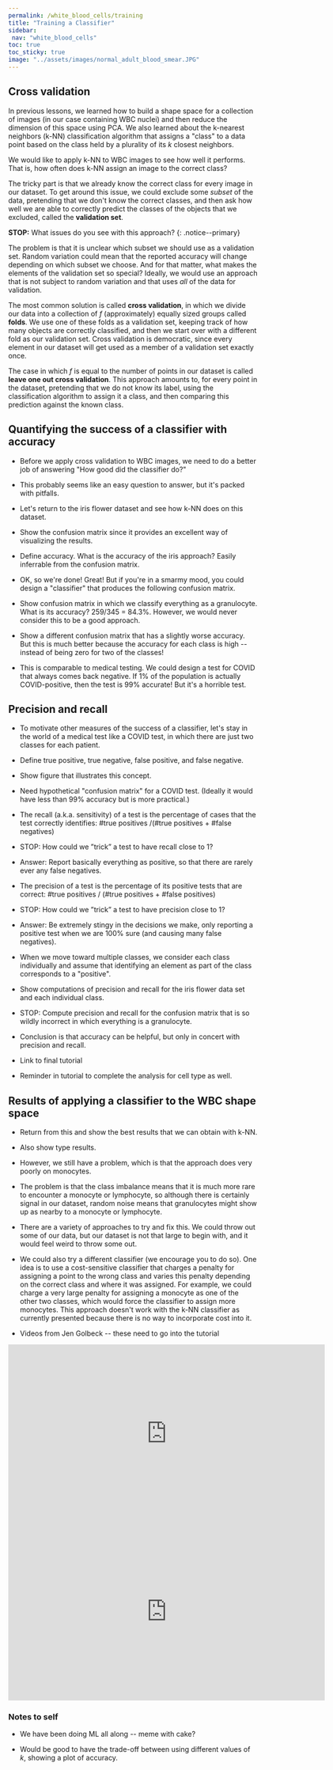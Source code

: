 ```yaml
---
permalink: /white_blood_cells/training
title: "Training a Classifier"
sidebar:
 nav: "white_blood_cells"
toc: true
toc_sticky: true
image: "../assets/images/normal_adult_blood_smear.JPG"
---
```


## Cross validation

In previous lessons, we learned how to build a shape space for a collection of images (in our case containing WBC nuclei) and then reduce the dimension of this space using PCA. We also learned about the k-nearest neighbors (k-NN) classification algorithm that assigns a "class" to a data point based on the class held by a plurality of its *k* closest neighbors.

We would like to apply k-NN to WBC images to see how well it performs. That is, how often does k-NN assign an image to the correct class?

The tricky part is that we already know the correct class for every image in our dataset. To get around this issue, we could exclude some *subset* of the data, pretending that we don't know the correct classes, and then ask how well we are able to correctly predict the classes of the objects that we excluded, called the **validation set**.

**STOP:** What issues do you see with this approach?
{: .notice--primary}

The problem is that it is unclear which subset we should use as a validation set. Random variation could mean that the reported accuracy will change depending on which subset we choose. And for that matter, what makes the elements of the validation set so special? Ideally, we would use an approach that is not subject to random variation and that uses *all* of the data for validation.

The most common solution is called **cross validation**, in which we divide our data into a collection of *f* (approximately) equally sized groups called **folds**. We use one of these folds as a validation set, keeping track of how many objects are correctly classified, and then we start over with a different fold as our validation set. Cross validation is democratic, since every element in our dataset will get used as a member of a validation set exactly once.

The case in which *f* is equal to the number of points in our dataset is called **leave one out cross validation**. This approach amounts to, for every point in the dataset, pretending that we do not know its label, using the classification algorithm to assign it a class, and then comparing this prediction against the known class.

## Quantifying the success of a classifier with accuracy

* Before we apply cross validation to WBC images, we need to do a better job of answering "How good did the classifier do?"

* This probably seems like an easy question to answer, but it's packed with pitfalls.

* Let's return to the iris flower dataset and see how k-NN does on this dataset.

* Show the confusion matrix since it provides an excellent way of visualizing the results.

* Define accuracy. What is the accuracy of the iris approach? Easily inferrable from the confusion matrix.

* OK, so we're done! Great! But if you're in a smarmy mood, you could design a "classifier" that produces the following confusion matrix.

* Show confusion matrix in which we classify everything as a granulocyte. What is its accuracy? 259/345 = 84.3%. However, we would never consider this to be a good approach.

* Show a different confusion matrix that has a slightly worse accuracy. But this is much better because the accuracy for each class is high -- instead of being zero for two of the classes!

* This is comparable to medical testing. We could design a test for COVID that always comes back negative. If 1% of the population is actually COVID-positive, then the test is 99% accurate! But it's a horrible test.

## Precision and recall

* To motivate other measures of the success of a classifier, let's stay in the world of a medical test like a COVID test, in which there are just two classes for each patient.

* Define true positive, true negative, false positive, and false negative.

* Show figure that illustrates this concept.

* Need hypothetical "confusion matrix" for a COVID test. (Ideally it would have less than 99% accuracy but is more practical.)

* The recall (a.k.a. sensitivity) of a test is the percentage of cases that the test correctly identifies:
#true positives /(#true positives + #false negatives)

* STOP: How could we ”trick” a test to have recall close to 1?

* Answer: Report basically everything as positive, so that there are rarely ever any false negatives.

* The precision of a test is the percentage of its positive tests that are correct:
#true positives / (#true positives + #false positives)

* STOP: How could we ”trick” a test to have precision close to 1?

* Answer: Be extremely stingy in the decisions we make, only reporting a positive test when we are 100% sure (and causing many false negatives).

* When we move toward multiple classes, we consider each class individually and assume that identifying an element as part of the class corresponds to a "positive".

* Show computations of precision and recall for the iris flower data set and each individual class.

* STOP: Compute precision and recall for the confusion matrix that is so wildly incorrect in which everything is a granulocyte.

* Conclusion is that accuracy can be helpful, but only in concert with precision and recall.

* Link to final tutorial

* Reminder in tutorial to complete the analysis for cell type as well.

## Results of applying a classifier to the WBC shape space

* Return from this and show the best results that we can obtain with k-NN.

* Also show type results.

* However, we still have a problem, which is that the approach does very poorly on monocytes.

* The problem is that the class imbalance means that it is much more rare to encounter a monocyte or lymphocyte, so although there is certainly signal in our dataset, random noise means that granulocytes might show up as nearby to a monocyte or lymphocyte.

* There are a variety of approaches to try and fix this. We could throw out some of our data, but our dataset is not that large to begin with, and it would feel weird to throw some out.

* We could also try a different classifier (we encourage you to do so). One idea is to use a cost-sensitive classifier that charges a penalty for assigning a point to the wrong class and varies this penalty depending on the correct class and where it was assigned. For example, we could charge a very large penalty for assigning a monocyte as one of the other two classes, which would force the classifier to assign more monocytes. This approach doesn't work with the k-NN classifier as currently presented because there is no way to incorporate cost into it.

* Videos from Jen Golbeck -- these need to go into the tutorial

<iframe width="640" height="360" src="https://www.youtube-nocookie.com/embed/gfhGfnkypCY" frameborder="0" allowfullscreen></iframe>

<iframe width="640" height="360" src="https://www.youtube-nocookie.com/embed/V9PNyx5-kxM" frameborder="0" allowfullscreen></iframe>


### Notes to self

* We have been doing ML all along -- meme with cake?

* Would be good to have the trade-off between using different values of *k*, showing a plot of accuracy.
